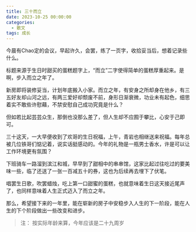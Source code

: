 ```yaml
---
title: 三十而立
date: 2023-10-25 00:00:00
categories:
  - 散文
tags: 成长
---
```


今晨有Chao定的会议，早起许久，会罢，练了一页字，收拾妥当后，想着记录些什么。

标题来源于生日时甜买的蛋糕题字上，“而立”二字使得简单的蛋糕厚重起来。是啊，步入而立之年了。

新房即将装修妥当，计划年底搬入小家。而立之年，有安身之所却身在他乡，有三五好友却山河之远，有两三爱好却颓废不前，身形日渐衰微，功业未有起色，细思着实不敢些许慰藉，不禁安慰自己成功究竟是什么？

但如若比起芸芸众生，那倒也没那么差了，但人生却不应囿于攀比，心安于己即可。

三十这天，一大早便收到了欢哥的生日祝福，上午，青岩也相继送来祝福。每年总被几位铁哥们惦记着，说实话挺感动的。今年的礼物是一瓶男士香水，许是可以让工作环境更有氛围？

下班骑车一路溜到滨江和城，早早到了甜相中的串串馆，这家比起过往吃过的要美味一些，临了还送了一张一百减五十的券，这也为后续再去埋下了伏笔。

唱罢生日歌，吹罢蜡烛，吃上第一口甜蜜的蛋糕，也就意味着生日这天接近尾声了，也同样意味着人生正式迈入了而立之年。

那么，希望接下来的一年里，能在崭新的房子中安稳步入人生的下一阶段，能在人生的下个阶段做出一些改变和进步。

> 注：
> 按实际年龄来算，今年应该是二十九周岁
